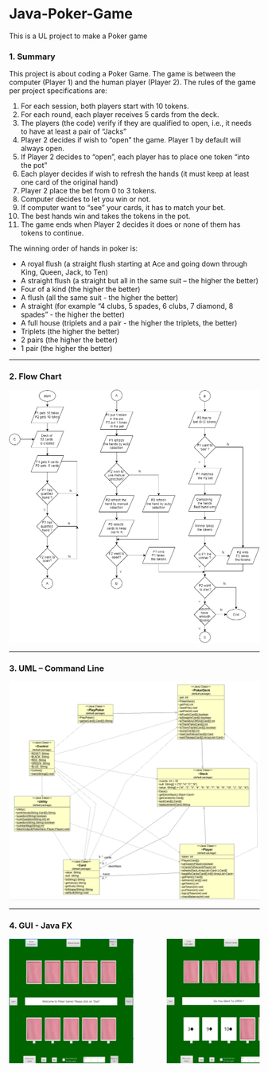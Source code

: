 # Java-Poker-Game
This is a UL project to make a Poker game 

### 1. Summary
This project is about coding a Poker Game. The game is between the computer (Player 1) and the human player (Player 2). The rules of the game per project specifications are:
1.	For each session, both players start with 10 tokens.
2.	For each round, each player receives 5 cards from the deck.
3.	The players (the code) verify if they are qualified to open, i.e., it needs to have at least a pair of “Jacks”
4.	Player 2 decides if wish to “open” the game. Player 1 by default will always open.
5.	If Player 2 decides to “open”, each player has to place one token “into the pot”
6.	Each player decides if wish to refresh the hands (it must keep at least one card of the original hand)
7.	Player 2 place the bet from 0 to 3 tokens.
8.	Computer decides to let you win or not.
9.	If computer want to “see” your cards, it has to match your bet.
10.	The best hands win and takes the tokens in the pot.
11.	The game ends when Player 2 decides it does or none of them has tokens to continue.

The winning order of hands in poker is:
*	A royal flush (a straight flush starting at Ace and going down through King, Queen, Jack, to Ten)
*	A straight flush (a straight but all in the same suit – the higher the better)
*	Four of a kind (the higher the better)
*	A flush (all the same suit - the higher the better)
*	A straight (for example “4 clubs, 5 spades, 6 clubs, 7 diamond, 8 spades” - the higher the better)
*	A full house (triplets and a pair - the higher the triplets, the better)
*	Triplets (the higher the better)
*	2 pairs (the higher the better)
*	1 pair (the higher the better) 

***
### 2.	Flow Chart

 ![](poker.png) 

***
### 3.	UML – Command Line

 ![](uml.png)

***
### 4.	GUI - Java FX
<pre>
<img src="/image1.png"  width="250" height="250">        <img src="/image2.png"  width="250" height="250">        <img src="/image3.png"  width="250" height="250">
</pre>
